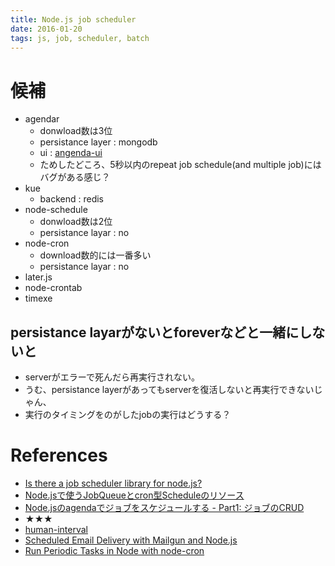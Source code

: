 ```yaml
---
title: Node.js job scheduler
date: 2016-01-20
tags: js, job, scheduler, batch
---
```


# 候補

+ agendar
  + donwload数は3位
  + persistance layer : mongodb
  + ui : [angenda-ui](https://github.com/moudy/agenda-ui)
  + ためしたどころ、5秒以内のrepeat job schedule(and multiple job)にはバグがある感じ？
+ kue
  + backend : redis
+ node-schedule
  + donwload数は2位
  + persistance layar : no
+ node-cron  
  + download数的には一番多い
  + persistance layar : no
+ later.js
+ node-crontab
+ timexe

## persistance layarがないとforeverなどと一緒にしないと

+ serverがエラーで死んだら再実行されない。
 + うむ、persistance layerがあってもserverを復活しないと再実行できないじゃん、
 + 実行のタイミングをのがしたjobの実行はどうする？



# References

+ [Is there a job scheduler library for node.js?](http://stackoverflow.com/questions/3785736/is-there-a-job-scheduler-library-for-node-js)
+ [Node.jsで使うJobQueueとcron型Scheduleのリソース](http://qiita.com/masato/items/fbe503dbf34e7cfd2fe3)
+ [Node.jsのagendaでジョブをスケジュールする - Part1: ジョブのCRUD](http://qiita.com/masato/items/0236e3b0cda5b99debca)
+ ★★★
+ [human-interval](https://github.com/rschmukler/human-interval)
+ [Scheduled Email Delivery with Mailgun and Node.js](http://blog.mailgun.com/scheduled-email-delivery-with-mailgun-and-nodejs/)
+ [Run Periodic Tasks in Node with node-cron](http://stackabuse.com/run-periodic-tasks-in-node-with-node-cron/)
